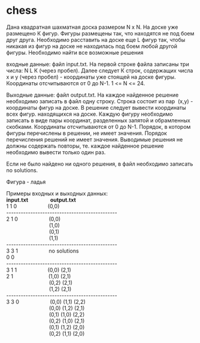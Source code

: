 # chess
Дана квадратная шахматная доска размером N х N. На доске уже размещено К фигур. Фигуры размещены так, что находятся не под боем друг друга.
Необходимо расставить на доске еще L фигур так, чтобы никакая из фигур на доске не находилась под боем любой другой фигуры. Необходимо найти все возможные решения

входные данные: файл input.txt. На первой строке файла записаны три числа: N L К (через пробел). Далее следует К строк, содержащих числа х и у (через пробел) - координаты уже стоящей
на доске фигуры. Координаты отсчитываются от 0 до N-1. 1 <= N <= 24.

Выходные данные: файл output.txt. На каждое найденное решение необходимо записать в файл одну строку. Строка состоит из пар&nbsp; (х,у) - координаты фигур на доске. В решение следует
вывести координаты всех фигур. находящихся на доске. Каждую фигуру необходимо записать в виде пары координат, разделенных запятой и обрамленных скобками. Координаты
отсчитываются от 0 до N-1. Порядок, в котором фигуры перечислены в решении, не имеет значения. Порядок перечисления решений не имеет значения. Выводимые решения не должны содержать повторы, те. каждое найденное решение необходимо вывести только один раз.

Если не было найдено ни одного решения, в файл необходимо записать no solutions.

Фигура - ладья

Примеры входных и выходных данных:<br>
**input.txt**&nbsp;&nbsp;&nbsp;&nbsp;&nbsp;&nbsp;&nbsp;&nbsp;&nbsp;&nbsp;&nbsp;&nbsp;&nbsp;&nbsp;&nbsp;**output.txt**<br>
1 1 0 &nbsp;&nbsp;&nbsp;&nbsp;&nbsp;&nbsp;&nbsp;&nbsp;&nbsp;&nbsp;&nbsp;&nbsp;&nbsp;&nbsp;&nbsp;&nbsp;&nbsp;&nbsp;&nbsp;&nbsp;(0,0) <br>
----------------------------------------------<br>
2 1 0 &nbsp;&nbsp;&nbsp;&nbsp;&nbsp;&nbsp;&nbsp;&nbsp;&nbsp;&nbsp;&nbsp;&nbsp;&nbsp;&nbsp;&nbsp;&nbsp;&nbsp;&nbsp;&nbsp;&nbsp;(0,0) <br>
&nbsp;&nbsp;&nbsp;&nbsp;&nbsp;&nbsp;&nbsp;&nbsp;&nbsp;&nbsp;&nbsp;&nbsp;&nbsp;&nbsp;&nbsp;&nbsp;&nbsp;&nbsp;&nbsp;&nbsp;&nbsp;&nbsp;&nbsp;&nbsp;&nbsp;&nbsp;&nbsp;&nbsp;&nbsp;(1,0) <br>
&nbsp;&nbsp;&nbsp;&nbsp;&nbsp;&nbsp;&nbsp;&nbsp;&nbsp;&nbsp;&nbsp;&nbsp;&nbsp;&nbsp;&nbsp;&nbsp;&nbsp;&nbsp;&nbsp;&nbsp;&nbsp;&nbsp;&nbsp;&nbsp;&nbsp;&nbsp;&nbsp;&nbsp;&nbsp;(0,1) <br>
&nbsp;&nbsp;&nbsp;&nbsp;&nbsp;&nbsp;&nbsp;&nbsp;&nbsp;&nbsp;&nbsp;&nbsp;&nbsp;&nbsp;&nbsp;&nbsp;&nbsp;&nbsp;&nbsp;&nbsp;&nbsp;&nbsp;&nbsp;&nbsp;&nbsp;&nbsp;&nbsp;&nbsp;&nbsp;(1,1) <br> 
----------------------------------------------<br>
3 3 1&nbsp;&nbsp;&nbsp;&nbsp;&nbsp;&nbsp;&nbsp;&nbsp;&nbsp;&nbsp;&nbsp;&nbsp;&nbsp;&nbsp;&nbsp;&nbsp;&nbsp;&nbsp;&nbsp;&nbsp;&nbsp;no solutions<br>
0 0<br>
----------------------------------------------<br>
3 1 1 &nbsp;&nbsp;&nbsp;&nbsp;&nbsp;&nbsp;&nbsp;&nbsp;&nbsp;&nbsp;&nbsp;&nbsp;&nbsp;&nbsp;&nbsp;&nbsp;&nbsp;&nbsp;&nbsp;&nbsp;(0,0) (2,1) <br>
2 1 &nbsp;&nbsp;&nbsp;&nbsp;&nbsp;&nbsp;&nbsp;&nbsp;&nbsp;&nbsp;&nbsp;&nbsp;&nbsp;&nbsp;&nbsp;&nbsp;&nbsp;&nbsp;&nbsp;&nbsp;&nbsp;&nbsp;&nbsp;(1,0) (2,1) <br>
&nbsp;&nbsp;&nbsp;&nbsp;&nbsp;&nbsp;&nbsp;&nbsp;&nbsp;&nbsp;&nbsp;&nbsp;&nbsp;&nbsp;&nbsp;&nbsp;&nbsp;&nbsp;&nbsp;&nbsp;&nbsp;&nbsp;&nbsp;&nbsp;&nbsp;&nbsp;&nbsp;&nbsp;&nbsp;(0,2) (2,1) <br>
&nbsp;&nbsp;&nbsp;&nbsp;&nbsp;&nbsp;&nbsp;&nbsp;&nbsp;&nbsp;&nbsp;&nbsp;&nbsp;&nbsp;&nbsp;&nbsp;&nbsp;&nbsp;&nbsp;&nbsp;&nbsp;&nbsp;&nbsp;&nbsp;&nbsp;&nbsp;&nbsp;&nbsp;&nbsp;(1,2) (2,1) <br>
----------------------------------------------<br>
3 3 0 &nbsp;&nbsp;&nbsp;&nbsp;&nbsp;&nbsp;&nbsp;&nbsp;&nbsp;&nbsp;&nbsp;&nbsp;&nbsp;&nbsp;&nbsp;&nbsp;&nbsp;&nbsp;&nbsp;&nbsp;(0,0) (1,1) (2,2) <br>
&nbsp;&nbsp;&nbsp;&nbsp;&nbsp;&nbsp;&nbsp;&nbsp;&nbsp;&nbsp;&nbsp;&nbsp;&nbsp;&nbsp;&nbsp;&nbsp;&nbsp;&nbsp;&nbsp;&nbsp;&nbsp;&nbsp;&nbsp;&nbsp;&nbsp;&nbsp;&nbsp;&nbsp;&nbsp;(0,0) (1,2) (2,1) <br>
&nbsp;&nbsp;&nbsp;&nbsp;&nbsp;&nbsp;&nbsp;&nbsp;&nbsp;&nbsp;&nbsp;&nbsp;&nbsp;&nbsp;&nbsp;&nbsp;&nbsp;&nbsp;&nbsp;&nbsp;&nbsp;&nbsp;&nbsp;&nbsp;&nbsp;&nbsp;&nbsp;&nbsp;&nbsp;(0,1) (1,0) (2,2) <br>
&nbsp;&nbsp;&nbsp;&nbsp;&nbsp;&nbsp;&nbsp;&nbsp;&nbsp;&nbsp;&nbsp;&nbsp;&nbsp;&nbsp;&nbsp;&nbsp;&nbsp;&nbsp;&nbsp;&nbsp;&nbsp;&nbsp;&nbsp;&nbsp;&nbsp;&nbsp;&nbsp;&nbsp;&nbsp;(0,2) (1,0) (2,1) <br>
&nbsp;&nbsp;&nbsp;&nbsp;&nbsp;&nbsp;&nbsp;&nbsp;&nbsp;&nbsp;&nbsp;&nbsp;&nbsp;&nbsp;&nbsp;&nbsp;&nbsp;&nbsp;&nbsp;&nbsp;&nbsp;&nbsp;&nbsp;&nbsp;&nbsp;&nbsp;&nbsp;&nbsp;&nbsp;(0,1) (1,2) (2,0) <br>
&nbsp;&nbsp;&nbsp;&nbsp;&nbsp;&nbsp;&nbsp;&nbsp;&nbsp;&nbsp;&nbsp;&nbsp;&nbsp;&nbsp;&nbsp;&nbsp;&nbsp;&nbsp;&nbsp;&nbsp;&nbsp;&nbsp;&nbsp;&nbsp;&nbsp;&nbsp;&nbsp;&nbsp;&nbsp;(0,2) (1,1) (2,0) <br>
